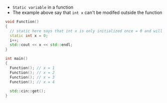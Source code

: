* ```Static variable``` in a function
* The example above say that ```int x``` can't be modifed outside the function  
```cpp
void Function()
{
  // static here says that int x is only initialized once = 0 and will be kept through out all ```function call```
  static int x = 0; 
  i++;
  std::cout << x << std::endl;
}

int main()
{
  Function(); // x = 1
  Function(); // x = 2
  Function(); // x = 3
  Function(); // x = 4
  
  std::cin::get();
}
```
